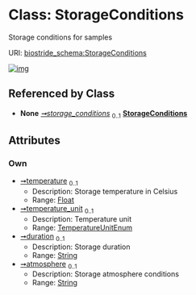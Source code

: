
# Class: StorageConditions

Storage conditions for samples

URI: [biostride_schema:StorageConditions](https://w3id.org/biostride/schema/StorageConditions)


[![img](https://yuml.me/diagram/nofunky;dir:TB/class/[Sample]++-%20storage_conditions%200..1>[StorageConditions&#124;temperature:float%20%3F;temperature_unit:TemperatureUnitEnum%20%3F;duration:string%20%3F;atmosphere:string%20%3F],[Sample])](https://yuml.me/diagram/nofunky;dir:TB/class/[Sample]++-%20storage_conditions%200..1>[StorageConditions&#124;temperature:float%20%3F;temperature_unit:TemperatureUnitEnum%20%3F;duration:string%20%3F;atmosphere:string%20%3F],[Sample])

## Referenced by Class

 *  **None** *[➞storage_conditions](sample__storage_conditions.md)*  <sub>0..1</sub>  **[StorageConditions](StorageConditions.md)**

## Attributes


### Own

 * [➞temperature](storageConditions__temperature.md)  <sub>0..1</sub>
     * Description: Storage temperature in Celsius
     * Range: [Float](types/Float.md)
 * [➞temperature_unit](storageConditions__temperature_unit.md)  <sub>0..1</sub>
     * Description: Temperature unit
     * Range: [TemperatureUnitEnum](TemperatureUnitEnum.md)
 * [➞duration](storageConditions__duration.md)  <sub>0..1</sub>
     * Description: Storage duration
     * Range: [String](types/String.md)
 * [➞atmosphere](storageConditions__atmosphere.md)  <sub>0..1</sub>
     * Description: Storage atmosphere conditions
     * Range: [String](types/String.md)
